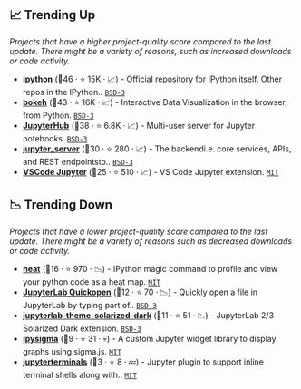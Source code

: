 ## 📈 Trending Up

_Projects that have a higher project-quality score compared to the last update. There might be a variety of reasons, such as increased downloads or code activity._

- <b><a href="https://github.com/ipython/ipython">ipython</a></b> (🥇46 ·  ⭐ 15K · 📈) - Official repository for IPython itself. Other repos in the IPython.. <code><a href="http://bit.ly/3aKzpTv">BSD-3</a></code>
- <b><a href="https://github.com/bokeh/bokeh">bokeh</a></b> (🥇43 ·  ⭐ 16K · 📈) - Interactive Data Visualization in the browser, from Python. <code><a href="http://bit.ly/3aKzpTv">BSD-3</a></code>
- <b><a href="https://github.com/jupyterhub/jupyterhub">JupyterHub</a></b> (🥈38 ·  ⭐ 6.8K · 📈) - Multi-user server for Jupyter notebooks. <code><a href="http://bit.ly/3aKzpTv">BSD-3</a></code>
- <b><a href="https://github.com/jupyter-server/jupyter_server">jupyter_server</a></b> (🥉30 ·  ⭐ 280 · 📈) - The backendi.e. core services, APIs, and REST endpointsto.. <code><a href="http://bit.ly/3aKzpTv">BSD-3</a></code>
- <b><a href="https://github.com/microsoft/vscode-jupyter">VSCode Jupyter</a></b> (🥉25 ·  ⭐ 510 · 📈) - VS Code Jupyter extension. <code><a href="http://bit.ly/34MBwT8">MIT</a></code>

## 📉 Trending Down

_Projects that have a lower project-quality score compared to the last update. There might be a variety of reasons such as decreased downloads or code activity._

- <b><a href="https://github.com/csurfer/pyheatmagic">heat</a></b> (🥉16 ·  ⭐ 970 · 📉) - IPython magic command to profile and view your python code as a heat map. <code><a href="http://bit.ly/34MBwT8">MIT</a></code>
- <b><a href="https://github.com/parente/jupyterlab-quickopen">JupyterLab Quickopen</a></b> (🥉12 ·  ⭐ 70 · 📉) - Quickly open a file in JupyterLab by typing part of.. <code><a href="http://bit.ly/3aKzpTv">BSD-3</a></code>
- <b><a href="https://github.com/AllanChain/jupyterlab-theme-solarized-dark">jupyterlab-theme-solarized-dark</a></b> (🥈11 ·  ⭐ 51 · 📉) - JupyterLab 2/3 Solarized Dark extension. <code><a href="http://bit.ly/3aKzpTv">BSD-3</a></code>
- <b><a href="https://github.com/Yomguithereal/ipysigma">ipysigma</a></b> (🥉9 ·  ⭐ 31 · 💀) - A custom Jupyter widget library to display graphs using sigma.js. <code><a href="http://bit.ly/34MBwT8">MIT</a></code>
- <b><a href="https://github.com/willkessler/jupyterterminals">jupyterterminals</a></b> (🥉3 ·  ⭐ 8 · 💤) - Jupyter plugin to support inline terminal shells along with.. <code><a href="http://bit.ly/34MBwT8">MIT</a></code>


